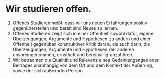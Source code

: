 <!---
   NAME - The NAME of this project is:
ethos

  FILE - The FILENAME of the current file is:
/v4a4.md

  CREATION - This project was CREATED on:
2017-01-28-16:15:00 UTC

  MODIFICATION - This project was last MODIFIED on:
2017-01-28-16:15:00 UTC

  VERSION - The current VERSION of this project is:
<git-commit-hash>-2017-01-28-16:15:00 UTC

  CREATOR(S) - This project was CREATED by:
Michael Czechowski, Martin Maga

  CONTACT - You can CONTACT the creator(s) or developer(s) of this project at:
E-Mail: mail@martinmaga.de

  COPYRIGHT - The COPYRIGHT holder of this project is:
COPYRIGHT (c) 2016 Martin Maga

  LICENSE - This project is LICENSED under the following license:
Martin Maga 2016 CC BY-SA 4.0 https://creativecommons.org

  SUBFILE – This is a SUBFILE! For more INFORMATION on this project go to:
/README.md
--->

# Wir studieren offen.

1.	Offenes Studieren heißt, dass wir uns neuen Erfahrungen positiv gegenüberstellen und bereit sind Neues zu lernen.
2.	Offenes Studieren zeigt sich in einer Offenheit sowohl dafür, eigene Überzeugungen, Argumente und Hypothesen zu ändern und einer Offenheit gegenüber konstruktiver Kritik daran, als auch darin, die Überzeugungen, Argumente und Hypothesen der anderen unvoreingenommen, ernsthaft und bereitwillig anzuhören.
3.	Wir betrachten die Qualität und Relevanz eines Gedankenganges oder Beitrages unabhängig von dem Ort und dem Kontext der Äußerung, sowie der sich äußernden Person.
